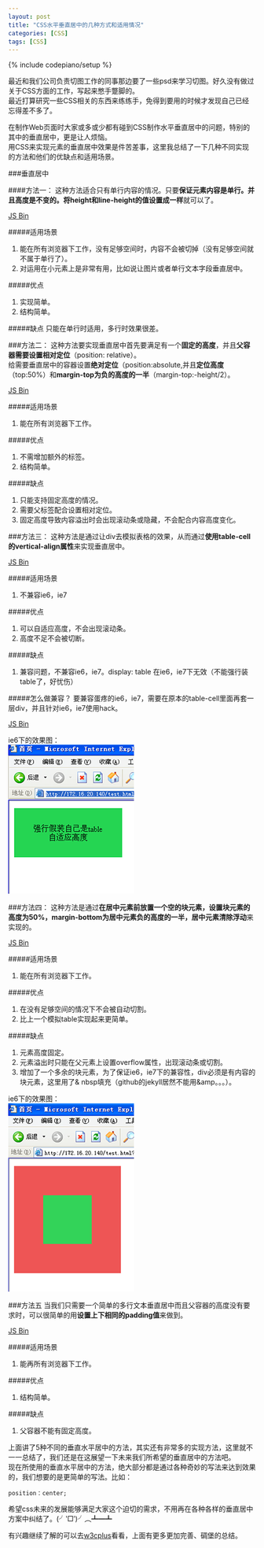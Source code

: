 ```yaml
---
layout: post
title: "CSS水平垂直居中的几种方式和适用情况"
categories: [CSS]
tags: [CSS]
---
```

{% include codepiano/setup %}

最近和我们公司负责切图工作的同事那边要了一些psd来学习切图。好久没有做过关于CSS方面的工作，写起来憋手蹩脚的。  
最近打算研究一些CSS相关的东西来练练手，免得到要用的时候才发现自己已经忘得差不多了。

在制作Web页面时大家或多或少都有碰到CSS制作水平垂直居中的问题，特别的其中的垂直居中，更是让人烦恼。  
用CSS来实现元素的垂直居中效果是件苦差事，这里我总结了一下几种不同实现的方法和他们的优缺点和适用场景。  

###垂直居中

####方法一：
这种方法适合只有单行内容的情况。只要**保证元素内容是单行。并且高度是不变的。将height和line-height的值设置成一样**就可以了。

<a class="jsbin-embed" href="http://jsbin.com/pusib/1/embed">JS Bin</a>

#####适用场景
1. 能在所有浏览器下工作，没有足够空间时，内容不会被切掉（没有足够空间就不属于单行了）。
2. 对运用在小元素上是非常有用，比如说让图片或者单行文本字段垂直居中。

#####优点
1. 实现简单。
2. 结构简单。

#####缺点
只能在单行时适用，多行时效果很差。


###方法二：
这种方法要实现垂直居中首先要满足有一个**固定的高度**，并且**父容器需要设置相对定位**（position: relative）。  
给需要垂直居中的容器设置**绝对定位**（position:absolute,并且**定位高度**（top:50%）和**margin-top为负的高度的一半**（margin-top:-height/2）。

<a class="jsbin-embed" href="http://jsbin.com/dapaz/11/embed">JS Bin</a>

#####适用场景
1. 能在所有浏览器下工作。

#####优点
1. 不需增加额外的标签。
2. 结构简单。

#####缺点
1. 只能支持固定高度的情况。
2. 需要父标签配合设置相对定位。
3. 固定高度导致内容溢出时会出现滚动条或隐藏，不会配合内容高度变化。


###方法三：
这种方法是通过让div去模拟表格的效果，从而通过**使用table-cell的vertical-align属性**来实现垂直居中。

<a class="jsbin-embed" href="http://jsbin.com/jagak/5/embed?html,css,output">JS Bin</a>

#####适用场景
1. 不兼容ie6，ie7

#####优点
1. 可以自适应高度，不会出现滚动条。
2. 高度不足不会被切断。

#####缺点
1. 兼容问题，不兼容ie6，ie7。display: table 在ie6，ie7下无效（不能强行装table了，好忧伤）

<script src="http://static.jsbin.com/js/embed.js"></script>

#####怎么做兼容？
要兼容蛋疼的ie6，ie7，需要在原本的table-cell里面再套一层div，并且针对ie6，ie7使用hack。

<a class="jsbin-embed" href="http://jsbin.com/sovuyu/3/embed?html,css,output">JS Bin</a>

ie6下的效果图：  
![ie6下的效果图](/image/juzhong/ie6-table-cell.png)


###方法四：
这种方法是通过**在居中元素前放置一个空的块元素，设置块元素的高度为50%，margin-bottom为居中元素负的高度的一半，居中元素清除浮动**来实现的。

<a class="jsbin-embed" href="http://jsbin.com/rated/5/embed?html,css,output">JS Bin</a>

#####适用场景
1. 能在所有浏览器下工作。

#####优点
1. 在没有足够空间的情况下不会被自动切割。
2. 比上一个模拟table实现起来更简单。

#####缺点
1. 元素高度固定。
2. 元素溢出时只能在父元素上设置overflow属性，出现滚动条或切割。
3. 增加了一个多余的块元素，为了保证ie6，ie7下的兼容性，div必须是有内容的块元素，这里用了&amp; nbsp填充（github的jekyll居然不能用&amp。。。）。

ie6下的效果图：  
![ie6下的效果图](/image/juzhong/ie6-extra-div.png)

###方法五
当我们只需要一个简单的多行文本垂直居中而且父容器的高度没有要求时，可以很简单的用**设置上下相同的padding值**来做到。

<a class="jsbin-embed" href="http://jsbin.com/qisoj/2/embed?html,css,output">JS Bin</a>

#####适用场景
1. 能再所有浏览器下工作。

#####优点
1. 结构简单。

#####缺点
1. 父容器不能有固定高度。


上面讲了5种不同的垂直水平居中的方法，其实还有非常多的实现方法，这里就不一一总结了，我们还是在这展望一下未来我们所希望的垂直居中的方法吧。  
现在所使用的垂直水平居中的方法，绝大部分都是通过各种奇妙的写法来达到效果的，我们想要的是更简单的写法。比如：

    position：center;
    
希望css未来的发展能够满足大家这个迫切的需求，不用再在各种各样的垂直居中方案中纠结了。(╯‵□′)╯︵┻━┻  

有兴趣继续了解的可以去[w3cplus](http://www.w3cplus.com/)看看，上面有更多更加完善、碉堡的总结。  